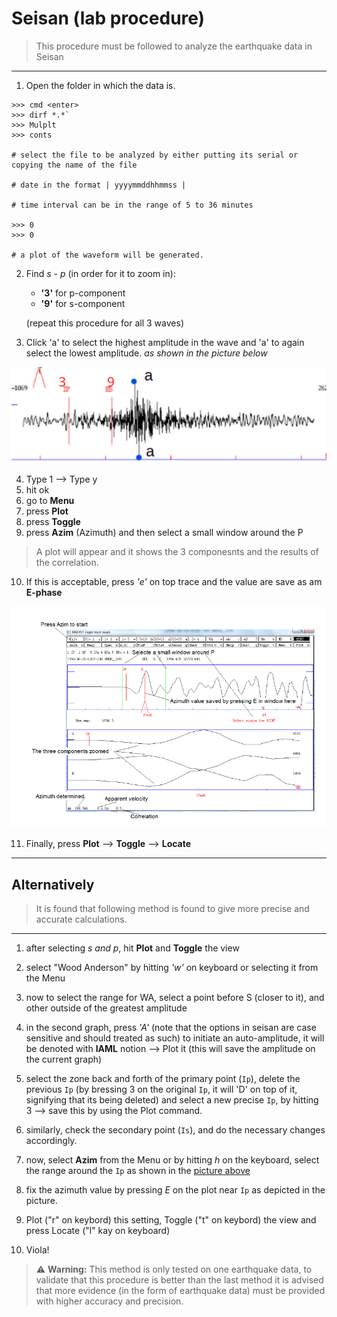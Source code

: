 # Seisan (lab procedure)
> This procedure must be followed to analyze the earthquake data in Seisan

---
1. Open the folder in which the data is.
```
>>> cmd <enter>
>>> dirf *.*`
>>> Mulplt
>>> conts

# select the file to be analyzed by either putting its serial or copying the name of the file

# date in the format | yyyymmddhhmmss |

# time interval can be in the range of 5 to 36 minutes

>>> 0
>>> 0

# a plot of the waveform will be generated.
```

2. Find *s - p* (in order for it to zoom in): 
    - **'3'** for p-component
    - **'9'** for s-component

    (repeat this procedure for all 3 waves)

3. Click 'a' to select the highest amplitude in the wave and 'a' to again select the lowest amplitude. *as shown in the picture below*

![Amplitude](amplitude.png)

4. Type 1 --> Type y
5. hit ok
6. go to **Menu**
7. press **Plot**
8. press **Toggle**
9. press **Azim** (Azimuth) and then select a small window around the P

> A plot will appear and it shows the 3 componesnts and the results of the correlation.

10. If this is acceptable, press *'e'* on top trace and the value are save as am **E-phase**

![Azimuth](azim.png)

11. Finally, press **Plot** --> **Toggle** --> **Locate**

---
## Alternatively
> It is found that following method is found to give more precise and accurate calculations. 
---
1. after selecting *s and p*, hit **Plot** and **Toggle** the view

2. select "Wood Anderson" by hitting *'w'* on keyboard or selecting it from the Menu

3. now to select the range for WA, select a point before S (closer to it), and other outside of the greatest amplitude

4. in the second graph, press *'A'* (note that the options in seisan are case sensitive and should treated as such) to initiate an auto-amplitude, it will be denoted with **IAML** notion --> Plot it (this will save the amplitude on the current graph)


5. select the zone back and forth of the primary point (```Ip```), delete the previous ```Ip``` (by bressing 3 on the original ```Ip```, it will 'D' on top of it, signifying that its being deleted) and select a new precise ```Ip```, by hitting 3 --> save this by using the Plot command.

6. similarly, check the secondary point (```Is```), and do the necessary changes accordingly.

7. now, select **Azim** from the Menu or by hitting *h* on the keyboard, select the range around the ```Ip``` as shown in the [picture above]()

8. fix the azimuth value by pressing *E* on the plot near ```Ip``` as depicted in the picture.

9. Plot ("r" on keybord) this setting, Toggle ("t" on keybord) the view and press Locate ("l" kay on keyboard)

10. Viola! 

> :warning: **Warning:** This method is only tested on one earthquake data, to validate that this procedure is better than the last method it is advised that more evidence (in the form of earthquake data) must be provided with higher accuracy and precision.

